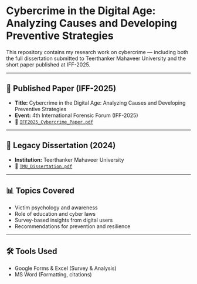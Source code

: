 # Cybercrime in the Digital Age: Analyzing Causes and Developing Preventive Strategies

This repository contains my research work on cybercrime — including both the full dissertation submitted to Teerthanker Mahaveer University and the short paper published at IFF-2025.

---

## 📄 Published Paper (IFF-2025)
- **Title:** Cybercrime in the Digital Age: Analyzing Causes and Developing Preventive Strategies  
- **Event:** 4th International Forensic Forum (IFF-2025)  
- 📁 [`IFF2025_Cybercrime_Paper.pdf`](IFF2025_Cybercrime_Paper.pdf)

---

## 📄 Legacy Dissertation (2024)
- **Institution:** Teerthanker Mahaveer University  
- 📁 [`TMU_Dissertation.pdf`](legacy-dissertation/TMU_Dissertation.pdf)

---

## 📊 Topics Covered
- Victim psychology and awareness
- Role of education and cyber laws
- Survey-based insights from digital users
- Recommendations for prevention and resilience

---

## 🛠 Tools Used
- Google Forms & Excel (Survey & Analysis)
- MS Word (Formatting, citations)
